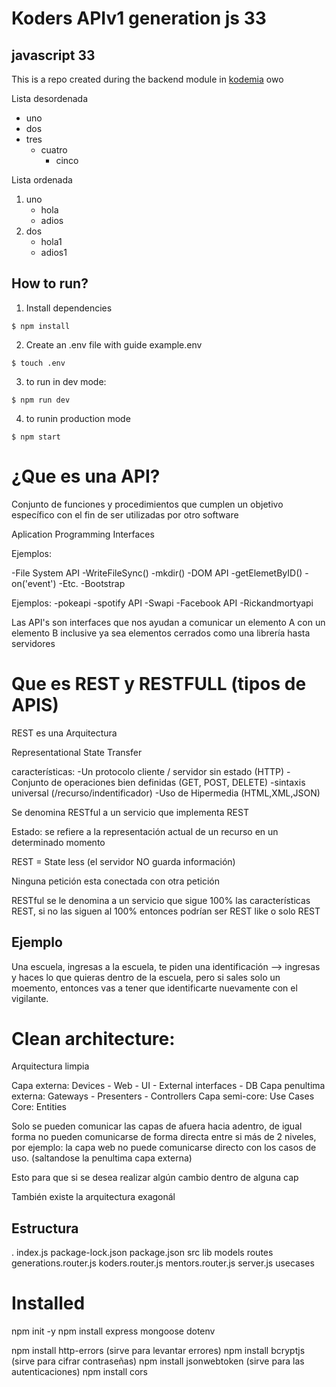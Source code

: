 # Koders APIv1 generation js 33
## javascript 33
This is a repo created during the backend module in [kodemia](https://kodemia.mx) owo

Lista desordenada 
- uno 
- dos 
- tres
    - cuatro
        - cinco

Lista ordenada

1. uno 
    - hola
    - adios
2. dos 
    - hola1
    - adios1

## How to run?

1. Install dependencies

```
$ npm install
```

2. Create an .env file with guide example.env

```
$ touch .env
```


3. to run in dev mode: 

```
$ npm run dev
```

4. to runin production mode

```
$ npm start
```

# ¿Que es una API?

Conjunto de funciones y procedimientos que cumplen un objetivo específico con el fin de ser utilizadas por otro software

Aplication Programming Interfaces

Ejemplos:

-File System API
    -WriteFileSync()
    -mkdir()
-DOM API
    -getElemetByID()
    -on('event')
    -Etc.
-Bootstrap

Ejemplos: 
-pokeapi
-spotify API
-Swapi
-Facebook API
-Rickandmortyapi

Las API's son interfaces que nos ayudan a comunicar un elemento A con un elemento B
inclusive ya sea elementos cerrados como una librería hasta servidores

# Que es REST y RESTFULL (tipos de APIS)

REST es una Arquitectura

Representational State Transfer

características:
-Un protocolo cliente / servidor sin estado (HTTP)
-Conjunto de operaciones bien definidas (GET, POST, DELETE)
-sintaxis universal (/recurso/indentificador)
-Uso de Hipermedia (HTML,XML,JSON)

Se denomina RESTful a un servicio que implementa REST

Estado: se refiere a la representación actual de un recurso en un determinado momento

REST = State less (el servidor NO guarda información)

Ninguna petición esta conectada con otra petición

RESTful se le denomina a un servicio que sigue 100% las características REST, si no las siguen al 100% entonces podrían ser REST like o solo REST


## Ejemplo 

Una escuela, ingresas a la escuela, te piden una identificación --> ingresas y haces lo que quieras dentro de la escuela, pero si sales solo un moemento, entonces vas a tener que identificarte nuevamente con el vigilante.

# Clean architecture:

Arquitectura limpia

Capa externa: Devices - Web - UI - External interfaces - DB 
Capa penultima externa: Gateways - Presenters - Controllers
Capa semi-core: Use Cases
Core: Entities

Solo se pueden comunicar las capas de afuera hacia adentro, de igual forma no pueden comunicarse de forma directa entre si más de 2 niveles, por ejemplo: 
la capa web no puede comunicarse directo con los casos de uso. (saltandose la penultima capa externa)

Esto para que si se desea realizar algún cambio dentro de alguna cap

También existe la arquitectura exagonál 

## Estructura

.
    index.js
    package-lock.json
    package.json
    src
        lib
        models
        routes
            generations.router.js
            koders.router.js
            mentors.router.js
        server.js
        usecases
    
# Installed

npm init -y
npm install express mongoose dotenv

npm install http-errors (sirve para levantar errores)
npm install bcryptjs (sirve para cifrar contraseñas)
npm install jsonwebtoken (sirve para las autenticaciones)
npm install cors
